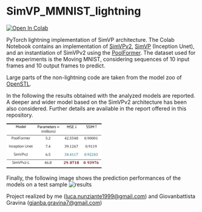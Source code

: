 # SimVP_MMNIST_lightning
<a target="_blank" href="https://colab.research.google.com/github/lucanunz/SimVP_MMNIST_lightning/blob/main/notebook/SimVP_MMNIST_lightning.ipynb">
  <img src="https://colab.research.google.com/assets/colab-badge.svg" class="center" alt="Open In Colab"/>
</a>

PyTorch lightning implementation of SimVP architecture. The Colab Notebook contains an implementation of [SimVPv2](https://arxiv.org/abs/2211.12509), [SimVP](https://arxiv.org/abs/2206.05099) (Inception Unet), and an instantiation of SimVPv2 using the [PoolFormer](https://arxiv.org/abs/2111.11418). The dataset used for the experiments is the Moving MNIST, considering sequences of 10 input frames and 10 output frames to predict.

Large parts of the non-lightning code are taken from the model zoo of [OpenSTL](https://github.com/chengtan9907/OpenSTL).

In the following the results obtained with the analyzed models are reported. A deeper and wider model based on the SimVPv2 architecture has been also considered. Further details are available in the report offered in this repository.

<img src="https://github.com/gianni0907/SimVP_MMNIST_lightning/blob/main/imgs/comparison_table.png" alt="Comparison" width="50%" height="50%" title="Comparison">

Finally, the following image shows the prediction performances of the models on a test sample
![results](https://github.com/lucanunz/SimVP_MMNIST_lightning/blob/main/imgs/results.png "Results")


Project realized by me (luca.nunziante1999@gmail.com) and Giovanbattista Gravina (gianba.gravina7@gmail.com)
